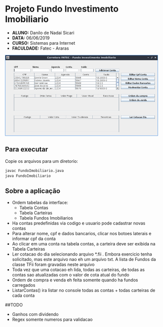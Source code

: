 # Projeto Fundo Investimento Imobiliario
- **ALUNO:** Danilo de Nadai Sicari
- **DATA:** 06/06/2019
- **CURSO:** Sistemas para Internet
- **FACULDADE:** Fatec - Araras

![Tela usuario](https://raw.githubusercontent.com/dsicari/fundoInvestimentoImobiliario/master/formMain.png)

## Para executar
Copie os arquivos para um diretorio:
```bash
javac FundoImobiliario.java
java FundoImobiliario
```
## Sobre a aplicação
- Ordem tabelas da interface:   
  - Tabela Contas 
  - Tabela Carteiras
  - Tabela Fundos Imobiliarios
- Ha contas predefinidas via codigo e usuario pode cadastrar novas contas
- Para alterar nome, cpf e dados bancarios, clicar nos botoes laterais e informar cpf da conta
- Ao clicar em uma conta na tabela contas, a carteira deve ser exibida na Tabela Carteiras
- Ler cotacao do dia selecionando arquivo *.fii . Embora exercicio tenha solicitado, mas este arquivo nao eh um arquivo txt.
  A lista de Fundos da classe TFii foram gravadas neste arquivo
- Toda vez que uma cotacao eh lida, todas as carteiras, de todas as contas sao atualizadas com o valor de cota atual do fundo
- Ordem de compra e venda eh feita somente quando ha fundos carregados
- ListarContas() ira listar no console todas as contas + todas carteiras de cada conta

##TODO
- Ganhos com dividendo
- Regex somente numeros para validacao
